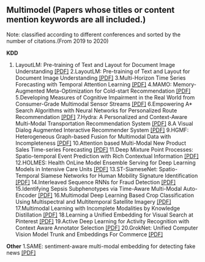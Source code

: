 ## Multimodel (Papers whose titles or content mention keywords are all included.)
Note: classified according to different conferences and sorted by the number of citations.(From 2019 to 2020)

__KDD__
1. LayoutLM: Pre-training of Text and Layout for Document Image Understanding [[PDF]](https://dl.acm.org/doi/pdf/10.1145/3394486.3403172)
2.LayoutLM: Pre-training of Text and Layout for Document Image Understanding [[PDF]](https://dl.acm.org/doi/pdf/10.1145/3394486.3403172)
3.Multi-Horizon Time Series Forecasting with Temporal Attention Learning [[PDF]](https://dl.acm.org/doi/pdf/10.1145/3292500.3330662)
4.MAMO: Memory-Augmented Meta-Optimization for Cold-start Recommendation [[PDF]](https://dl.acm.org/doi/pdf/10.1145/3394486.3403113)
5.Developing Measures of Cognitive Impairment in the Real World from Consumer-Grade Multimodal Sensor Streams [[PDF]](https://dl.acm.org/doi/pdf/10.1145/3292500.3330690)
6.Empowering A* Search Algorithms with Neural Networks for Personalized Route Recommendation [[PDF]](https://dl.acm.org/doi/pdf/10.1145/3292500.3330824)
7.Hydra: A Personalized and Context-Aware Multi-Modal Transportation Recommendation System [[PDF]](https://dl.acm.org/doi/pdf/10.1145/3292500.3330660)
8.A Visual Dialog Augmented Interactive Recommender System [[PDF]](https://dl.acm.org/doi/pdf/10.1145/3292500.3330991)
9.HGMF: Heterogeneous Graph-based Fusion for Multimodal Data with Incompleteness [[PDF]](https://dl.acm.org/doi/pdf/10.1145/3394486.3403182)
10.Attention based Multi-Modal New Product Sales Time-series Forecasting [[PDF]](https://dl.acm.org/doi/pdf/10.1145/3394486.3403362)
11.Deep Mixture Point Processes: Spatio-temporal Event Prediction with Rich Contextual Information [[PDF]](https://dl.acm.org/doi/pdf/10.1145/3292500.3330937)
12.HOLMES: Health OnLine Model Ensemble Serving for Deep Learning Models in Intensive Care Units [[PDF]](https://dl.acm.org/doi/pdf/10.1145/3394486.3403212)
13.ST-SiameseNet: Spatio-Temporal Siamese Networks for Human Mobility Signature Identification [[PDF]](https://dl.acm.org/doi/pdf/10.1145/3394486.3403183)
14.Interleaved Sequence RNNs for Fraud Detection [[PDF]](https://dl.acm.org/doi/pdf/10.1145/3394486.3403361)
15.Identifying Sepsis Subphenotypes via Time-Aware Multi-Modal Auto-Encoder [[PDF]](https://dl.acm.org/doi/pdf/10.1145/3394486.3403129)
16.Multimodal Deep Learning Based Crop Classification Using Multispectral and Multitemporal Satellite Imagery [[PDF]](https://dl.acm.org/doi/pdf/10.1145/3394486.3403375)
17.Multimodal Learning with Incomplete Modalities by Knowledge Distillation [[PDF]](https://dl.acm.org/doi/pdf/10.1145/3394486.3403234)
18.Learning a Unified Embedding for Visual Search at Pinterest [[PDF]](https://dl.acm.org/doi/pdf/10.1145/3292500.3330739)
19.Active Deep Learning for Activity Recognition with Context Aware Annotator Selection [[PDF]](https://dl.acm.org/doi/pdf/10.1145/3292500.3330688)
20.GrokNet: Unified Computer Vision Model Trunk and Embeddings For Commerce [[PDF]](https://dl.acm.org/doi/pdf/10.1145/3394486.3403311)


__Other__
1.SAME: sentiment-aware multi-modal embedding for detecting fake news [[PDF]](https://dl.acm.org/doi/pdf/10.1145/3341161.3342894)
